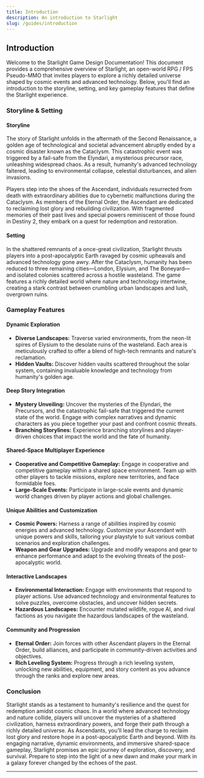 ```yaml
---
title: Introduction
description: An introduction to Starlight
slug: /guides/introduction
---
```


## Introduction

Welcome to the Starlight Game Design Documentation! This document provides a comprehensive overview of Starlight, an open-world RPG / FPS Pseudo-MMO that invites players to explore a richly detailed universe shaped by cosmic events and advanced technology. Below, you'll find an introduction to the storyline, setting, and key gameplay features that define the Starlight experience.

### Storyline & Setting

#### Storyline

The story of Starlight unfolds in the aftermath of the Second Renaissance, a golden age of technological and societal advancement abruptly ended by a cosmic disaster known as the Cataclysm. This catastrophic event was triggered by a fail-safe from the Elyndari, a mysterious precursor race, unleashing widespread chaos. As a result, humanity's advanced technology faltered, leading to environmental collapse, celestial disturbances, and alien invasions.

Players step into the shoes of the Ascendant, individuals resurrected from death with extraordinary abilities due to cybernetic malfunctions during the Cataclysm. As members of the Eternal Order, the Ascendant are dedicated to reclaiming lost glory and rebuilding civilization. With fragmented memories of their past lives and special powers reminiscent of those found in Destiny 2, they embark on a quest for redemption and restoration.

#### Setting

In the shattered remnants of a once-great civilization, Starlight thrusts players into a post-apocalyptic Earth ravaged by cosmic upheavals and advanced technology gone awry. After the Cataclysm, humanity has been reduced to three remaining cities—London, Elysium, and The Boneyard—and isolated colonies scattered across a hostile wasteland. The game features a richly detailed world where nature and technology intertwine, creating a stark contrast between crumbling urban landscapes and lush, overgrown ruins.

### Gameplay Features

#### Dynamic Exploration

- **Diverse Landscapes:** Traverse varied environments, from the neon-lit spires of Elysium to the desolate ruins of the wasteland. Each area is meticulously crafted to offer a blend of high-tech remnants and nature's reclamation.
- **Hidden Vaults:** Discover hidden vaults scattered throughout the solar system, containing invaluable knowledge and technology from humanity's golden age.

#### Deep Story Integration

- **Mystery Unveiling:** Uncover the mysteries of the Elyndari, the Precursors, and the catastrophic fail-safe that triggered the current state of the world. Engage with complex narratives and dynamic characters as you piece together your past and confront cosmic threats.
- **Branching Storylines:** Experience branching storylines and player-driven choices that impact the world and the fate of humanity.

#### Shared-Space Multiplayer Experience

- **Cooperative and Competitive Gameplay:** Engage in cooperative and competitive gameplay within a shared space environment. Team up with other players to tackle missions, explore new territories, and face formidable foes.
- **Large-Scale Events:** Participate in large-scale events and dynamic world changes driven by player actions and global challenges.

#### Unique Abilities and Customization

- **Cosmic Powers:** Harness a range of abilities inspired by cosmic energies and advanced technology. Customize your Ascendant with unique powers and skills, tailoring your playstyle to suit various combat scenarios and exploration challenges.
- **Weapon and Gear Upgrades:** Upgrade and modify weapons and gear to enhance performance and adapt to the evolving threats of the post-apocalyptic world.

#### Interactive Landscapes

- **Environmental Interaction:** Engage with environments that respond to player actions. Use advanced technology and environmental features to solve puzzles, overcome obstacles, and uncover hidden secrets.
- **Hazardous Landscapes:** Encounter mutated wildlife, rogue AI, and rival factions as you navigate the hazardous landscapes of the wasteland.

#### Community and Progression

- **Eternal Order:** Join forces with other Ascendant players in the Eternal Order, build alliances, and participate in community-driven activities and objectives.
- **Rich Leveling System:** Progress through a rich leveling system, unlocking new abilities, equipment, and story content as you advance through the ranks and explore new areas.

### Conclusion

Starlight stands as a testament to humanity's resilience and the quest for redemption amidst cosmic chaos. In a world where advanced technology and nature collide, players will uncover the mysteries of a shattered civilization, harness extraordinary powers, and forge their path through a richly detailed universe. As Ascendants, you’ll lead the charge to reclaim lost glory and restore hope in a post-apocalyptic Earth and beyond. With its engaging narrative, dynamic environments, and immersive shared-space gameplay, Starlight promises an epic journey of exploration, discovery, and survival. Prepare to step into the light of a new dawn and make your mark in a galaxy forever changed by the echoes of the past.

---

